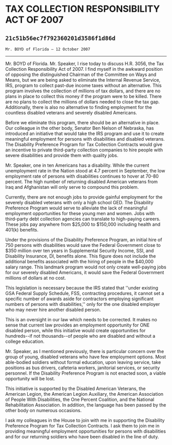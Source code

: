 # TAX COLLECTION RESPONSIBILITY ACT OF 2007
## `21c51b56ec7f792360201d3586f1d86d`
`Mr. BOYD of Florida — 12 October 2007`

---


Mr. BOYD of Florida. Mr. Speaker, I rise today to discuss H.R. 3056, 
the Tax Collection Responsibility Act of 2007. I find myself in the 
awkward position of opposing the distinguished Chairman of the 
Committee on Ways and Means, but we are being asked to eliminate the 
Internal Revenue Service, IRS, program to collect past-due income taxes 
without an alternative. This program involves the collection of 
millions of tax dollars, and there are no plans in place to collect 
this money if the program were to be killed. There are no plans to 
collect the millions of dollars needed to close the tax gap. 
Additionally, there is also no alternative to finding employment for 
the countless disabled veterans and severely disabled Americans.

Before we eliminate this program, there should be an alternative in 
place. Our colleague in the other body, Senator Ben Nelson of Nebraska, 
has introduced an initiative that would take the IRS program and use it 
to create meaningful employment for persons with disabilities and 
disabled veterans. The Disability Preference Program for Tax Collection 
Contracts would give an incentive to private third-party collection 
companies to hire people with severe disabilities and provide them with 
quality jobs.

Mr. Speaker, one in ten Americans has a disability. While the current 
unemployment rate in the Nation stood at 4.7 percent in September, the 
low employment rate of persons with disabilities continues to hover at 
70-80 percent. The high number of returning disabled American veterans 
from Iraq and Afghanistan will only serve to compound this problem.

Currently, there are not enough jobs to provide gainful employment 
for the severely disabled veterans with only a high school GED. The 
Disability Preference Program would serve to alleviate the lack of 
meaningful employment opportunities for these young men and women. Jobs 
with third-party debt collection agencies can translate to high-paying 
careers. These jobs pay anywhere from $25,000 to $150,000 including 
health and 401(k) benefits.

Under the provisions of the Disability Preference Program, an initial 
hire of 750 persons with disabilities would save the Federal Government 
close to $350 million over ten years in Supplemental Security Income, 
SSI, and Disability Insurance, DI, benefits alone. This figure does not 
include the additional benefits associated with the hiring of people in 
the $40,000 salary range. This landmark program would not only create 
well-paying jobs for our severely disabled Americans, it would save the 
Federal Government millions of dollars at no cost.



This legislation is necessary because the IRS stated that ''under 
existing GSA Federal Supply Schedule, FSS, contracting procedures, it 
cannot set a specific number of awards aside for contractors employing 
significant numbers of persons with disabilities,'' only for the one 
disabled employer who may never hire another disabled person.

This is an oversight in our law which needs to be corrected. It makes 
no sense that current law provides an employment opportunity for ONE 
disabled person, while this initiative would create opportunities for 
hundreds--if not thousands--of people who are disabled and without a 
college education.

Mr. Speaker, as I mentioned previously, there is particular concern 
over the group of young, disabled veterans who have few employment 
options. Most able-bodied soldiers without formal education, upon 
leaving service, take positions as bus drivers, cafeteria workers, 
janitorial services, or security personnel. If the Disability 
Preference Program is not enacted soon, a viable opportunity will be 
lost.

This initiative is supported by the Disabled American Veterans, the 
American Legion, the American Legion Auxiliary, the American 
Association of People With Disabilities, the One Percent Coalition, and 
the National Rehabilitation Association. In addition, the language has 
been passed by the other body on numerous occasions.

I ask my colleagues in the House to join with me in supporting the 
Disability Preference Program for Tax Collection Contracts. I ask them 
to join me in providing meaningful employment opportunities for persons 
with disabilities and for our returning soldiers who have been disabled 
in the line of duty.
